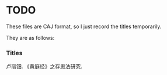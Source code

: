 # TODO
These files are CAJ format, so I just record the titles temporarily. 

They are as follows: 
### Titles
卢丽钿. 《黄庭经》之存思法研究. 
